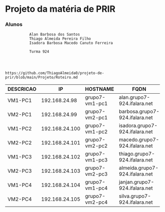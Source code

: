 # Projeto da matéria de PRIR 

### Alunos
               Alan Barbosa dos Santos
               Thiago Almeida Pereira Filho
               Isadora Barbosa Macedo Canuto Ferreira
               
               Turma 924
               
               
               
    
    https://github.com/ThiagoAlmeida0/projeto-de-prir/blob/main/Projeto/Roteiro.md
    

|  DESCRICAO       |       IP        |      HOSTNAME     |          FQDN                      |     ALIASE       |
|------------------|-----------------|-------------------|------------------------------------|------------------|
| VM1-PC1          | 192.168.24.98   |   grupo7-vm1-pc1  | alan.grupo7-924.ifalara.net        | ala              |               
| VM2-PC1          | 192.168.24.99   |   grupo7-vm2-pc1  | barbosa.grupo7-924.ifalara.net     | bab              |
| VM1-PC2          | 192.168.24.100  |   grupo7-vm1-pc2  | isadora.grupo7-924.ifalara.net     |  isa             |                
| VM2-PC2          | 192.168.24.101  |   grupo7-vm2-pc2  | macedo.grupo7-924.ifalara.net      |  mac             |
| VM1-PC3          | 192.168.24.102  |   grupo7-vm1-pc3  | thiago.grupo7-924.ifalara.net      | thi              |
| VM2-PC3          | 192.168.24.103  |   grupo7-vm2-pc3  | almeida.grupo7-924.ifalara.net     | alm              |
| VM1-PC4          | 192.168.24.104  |   grupo7-vm1-pc4  | janjan.grupo7-924.ifalara.net      | jan              |
| VM2-PC4          | 192.168.24.105  |   grupo7-vm2-pc4  | silva.grupo7-924.ifalara.net       | sil              |
